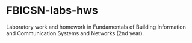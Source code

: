 # FBICSN-labs-hws
Laboratory work and homework in Fundamentals of Building Information and Communication Systems and Networks (2nd year).

